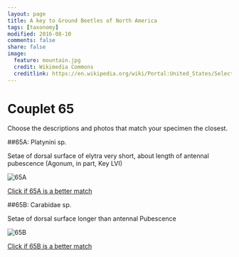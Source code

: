 ```yaml
---
layout: page
title: A key to Ground Beetles of North America
tags: [taxonomy]
modified: 2016-08-10
comments: false
share: false
image:
  feature: mountain.jpg
  credit: Wikimedia Commons
  creditlink: https://en.wikipedia.org/wiki/Portal:United_States/Selected_panorama#/media/File:Mount_Ellinor,_Mount_Washington_Panorama.jpg
---
```


# Couplet 65


Choose the descriptions and photos that match your specimen the closest. 

##65A: Platynini sp. 

Setae of dorsal surface of elytra very short, about length of antennal pubescence (Agonum, in part, Key LVI)

![65A](//klevan.github.io/images/keyfigs/Key1_65_65A.png)

[Click if 65A is a better match](https://en.wikipedia.org/wiki/Platynini)


##65B: Carabidae sp. 

Setae of dorsal surface longer than antennal Pubescence

![65B](//klevan.github.io/images/keyfigs/Key1_65_65B.png)

[Click if 65B is a better match](//klevan.github.io/dynamicTaxonomy/Key1_66)

